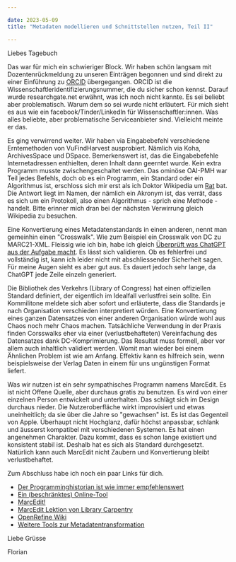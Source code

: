 ```yaml
---

date: 2023-05-09
title: "Metadaten modellieren und Schnittstellen nutzen, Teil II"

---
```


Liebes Tagebuch

Das war für mich ein schwieriger Block. 
Wir haben schön langsam mit Dozentenrückmeldung zu unseren Einträgen begonnen und sind direkt zu einer Einführung zu [ORCID](https://orcid.org/) übergegangen.
ORCID ist die Wissenschaftleridentifizierungsnummer, die du sicher schon kennst.
Darauf wurde researchgate.net erwähnt, was ich noch nicht kannte.
Es sei beliebt aber problematisch. 
Warum dem so sei wurde nicht erläutert. 
Für mich sieht es aus wie ein facebook/Tinder/LinkedIn für Wissenschaftler:innen.
Was alles beliebte, aber problematische Serviceanbieter sind.
Vielleicht meinte er das.

Es ging verwirrend weiter.
Wir haben via Eingabebefehl verschiedene Erntemethoden von VuFindHarvest ausprobiert.
Nämlich via Koha, ArchivesSpace und DSpace.
Bemerkenswert ist, das die Eingabebefehle Internetadressen enthielten, deren Inhalt dann geerntet wurde.
Kein extra Programm musste zwischengeschaltet werden.
Das ominöse OAI-PMH war Teil jedes Befehls, doch ob es ein Programm, ein Standard oder ein Algorithmus ist, erschloss sich mir erst als ich Doktor Wikipedia um [Rat](https://en.wikipedia.org/wiki/Open_Archives_Initiative_Protocol_for_Metadata_Harvesting) bat.
Die Antwort liegt im Namen, der nämlich ein Akronym ist, das verrät, dass es sich um ein Protokoll, also einen Algorithmus - sprich eine Methode - handelt.
Bitte erinner mich dran bei der nächsten Verwirrung gleich Wikipedia zu besuchen.

Eine Konvertierung eines Metadatenstandards in einen anderen, nennt man gemeinhin einen "Crosswalk".
Wie zum Beispiel ein Crosswalk von DC zu MARC21-XML.
Fleissig wie ich bin, habe ich gleich [Überprüft was ChatGPT aus der Aufgabe macht](https://florian896.github.io/lerntagebuch-bain/ClippyCodes.html).
Es lässt sich validieren.
Ob es fehlerfrei und vollständig ist, kann ich leider nicht mit abschliessender Sicherheit sagen.
Für meine Augen sieht es aber gut aus.
Es dauert jedoch sehr lange, da ChatGPT jede Zeile einzeln generiert.

Die Bibliothek des Verkehrs (Library of Congress) hat einen offiziellen Standard definiert, der eigentlich im Idealfall verlustfrei sein sollte.
Ein Kommilitone meldete sich aber sofort und erläuterte, dass die Standards je nach Organisation verschieden interpretiert würden.
Eine Konvertierung eines ganzen Datensatzes von einer anderen Organisation würde wohl aus Chaos noch mehr Chaos machen.
Tatsächliche Verwendung in der Praxis finden Corsswalks eher via einer (verlustbehafteten) Vereinfachung des Datensatzes dank DC-Komprimierung.
Das Resultat muss formell, aber vor allem auch inhaltlich validiert werden.
Womit man wieder bei einem Ähnlichen Problem ist wie am Anfang.
Effektiv kann es hilfreich sein, wenn beispielsweise der Verlag Daten in einem für uns ungünstigen Format liefert.

Was wir nutzen ist ein sehr sympathisches Programm namens MarcEdit.
Es ist nicht Offene Quelle, aber durchaus gratis zu benutzen.
Es wird von einer einzelnen Person entwickelt und unterhalten.
Das schlägt sich im Design durchaus nieder. 
Die Nutzeroberfläche wirkt improvisiert und etwas uneinheitlich; da sie über die Jahre so "gewachsen" ist.
Es ist das Gegenteil von Apple.
Überhaupt nicht Hochglanz, dafür höchst anpassbar, schlank und äusserst kompatibel mit verschiedenen Systemen.
Es hat einen angenehmen Charakter.
Dazu kommt, dass es schon lange existiert und konsistent stabil ist.
Deshalb hat es sich als Standard durchgesetzt.
Natürlich kann auch MarcEdit nicht Zaubern und Konvertierung bleibt verlustbehaftet.

Zum Abschluss habe ich noch ein paar Links für dich.
 + [Der Programminghistorian ist wie immer empfehlenswert](https://programminghistorian.org/en/lessons/transforming-xml-with-xsl)
 + [Ein (beschränktes) Online-Tool](http://xsltransform.net)
 + [MarcEdit!](https://marcedit.reeset.net)
 + [MarcEdit Lektion von Library Carpentry](https://librarycarpentry.org/lc-marcedit/)
 + [OpenRefine Wiki](https://github.com/OpenRefine/OpenRefine/wiki/Export-as-MARCXML)
 + [Weitere Tools zur Metadatentransformation](https://pad.gwdg.de/#Weitere-Tools-zur-Metadatentransformation)


Liebe Grüsse

Florian

